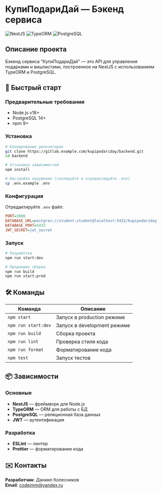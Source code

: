 # КупиПодариДай — Бэкенд сервиса

![NestJS](https://img.shields.io/badge/NestJS-E0234E?style=for-the-badge&logo=nestjs&logoColor=white)
![TypeORM](https://img.shields.io/badge/TypeORM-262627?style=for-the-badge&logo=typeorm&logoColor=white)
![PostgreSQL](https://img.shields.io/badge/PostgreSQL-4169E1?style=for-the-badge&logo=postgresql&logoColor=white)

## Описание проекта

Бэкенд сервиса "КупиПодариДай" — это API для управления подарками и вишлистами, построенное на NestJS с использованием TypeORM и PostgreSQL.

## 🚀 Быстрый старт

### Предварительные требования

- Node.js v18+
- PostgreSQL 14+
- npm 9+

### Установка

```bash
# Клонирование репозитория
git clone https://gitlab.example.com/kupipodariday/backend.git
cd backend

# Установка зависимостей
npm install

# Настройка окружения (скопируйте и отредактируйте .env)
cp .env.example .env
```

### Конфигурация

Отредактируйте `.env` файл:

```ini
PORT=3000
DATABASE_URL=postgres://student:student@localhost:5432/kupipodariday
DATABASE_PORT=5432
JWT_SECRET=jwt_secret
```

### Запуск

```bash
# Разработка
npm run start:dev

# Продакшен сборка
npm run build
npm run start:prod
```

## 🛠 Команды

| Команда            | Описание                          |
|--------------------|-----------------------------------|
| `npm start`        | Запуск в production режиме        |
| `npm run start:dev`| Запуск в development режиме       |
| `npm run build`    | Сборка проекта                    |
| `npm run lint`     | Проверка стиля кода               |
| `npm run format`   | Форматирование кода               |
| `npm test`         | Запуск тестов                     |

## 📦 Зависимости

### Основные
- **NestJS** — фреймворк для Node.js
- **TypeORM** — ORM для работы с БД
- **PostgreSQL** — реляционная база данных
- **JWT** — аутентификация

### Разработка
- **ESLint** — линтер
- **Prettier** — форматирование кода

## ✉️ Контакты

**Разработчик**: Даниил Колесников  
**Email**: [codeimm@yandex.ru](mailto:codeimm@yandex.ru)